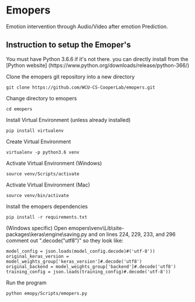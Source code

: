# Emopers
<p>Emotion intervention through Audio/Video after emotion Prediction.</p>

## Instruction to setup the Emoper's

<p>You must have Python 3.6.6 if it's not there.
you can directly install from the [Python website] (https://www.python.org/downloads/release/python-366/)</p>

Clone the emopers git repository into a new directory

```
git clone https://github.com/WCU-CS-CooperLab/emopers.git
```

Change directory to emopers

```
cd emopers
```

Install Virtual Environment (unless already installed)

```
pip install virtualenv       
```

Create Virtual Environment

```
virtualenv -p python3.6 venv
```

Activate  Virtual Environment (Windows)

```
source venv/Scripts/activate
```


Activate  Virtual Environment (Mac)

```
source venv/bin/activate
````
Install the emopers dependencies

```
pip install -r requirements.txt
```


(Windows specific) Open emopers\venv\Lib\site-packages\keras\engine\saving.py and on lines 224, 229, 233, and 296 comment out ".decode("utf8")"  so they look like:
 ```
 model_config = json.loads(model_config.decode)#('utf-8'))
 original_keras_version = model_weights_group['keras_version']#.decode('utf8')
 original_backend = model_weights_group['backend']#.decode('utf8')
 training_config = json.loads(training_config)#.decode('utf-8'))
 ```

Run the program 
```
python emopy/Scripts/emopers.py
```
